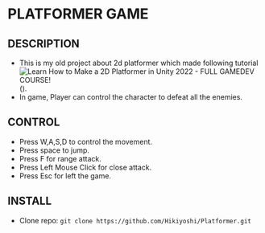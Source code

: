 # PLATFORMER GAME

## DESCRIPTION
- This is my old project about 2d platformer which made following tutorial ![Learn How to Make a 2D Platformer in Unity 2022 - FULL GAMEDEV COURSE!](https://www.youtube.com/watch?v=oxiPWg8cdRM)(<a>).
- In game, Player can control the character to defeat all the enemies.

## CONTROL
- Press W,A,S,D to control the movement.
- Press space to jump.
- Press F for range attack.
- Press Left Mouse Click for close attack.
- Press Esc for left the game.

## INSTALL
- Clone repo: `git clone https://github.com/Hikiyoshi/Platformer.git`
